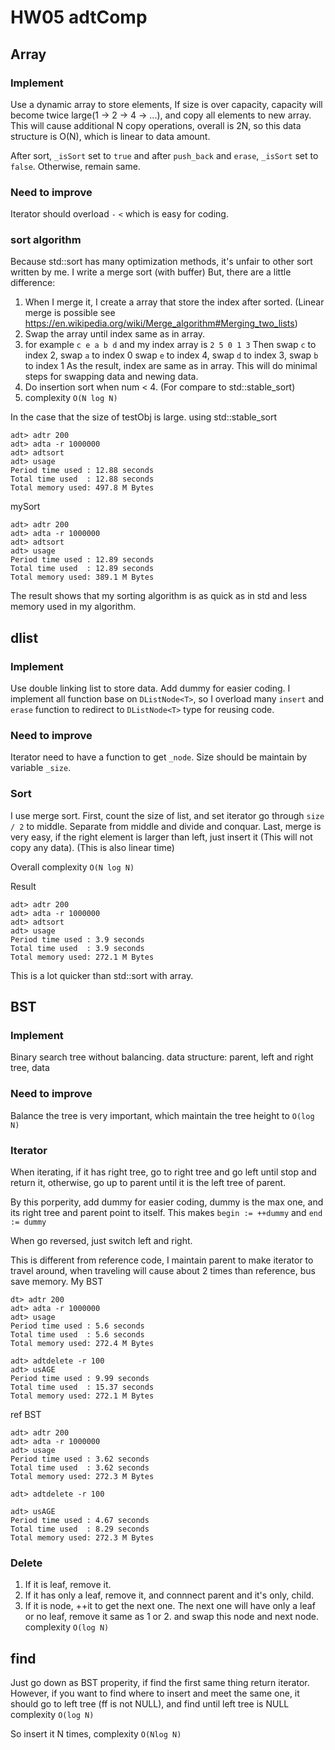 # HW05 adtComp
## Array
### Implement
Use a dynamic array to store elements,
If size is over capacity, capacity will become twice large(1 -> 2 -> 4 -> ...), and copy all elements to new array.
This will cause additional N copy operations, overall is 2N, so this data structure is O(N), which is linear to data amount.

After sort, `_isSort` set to `true` and
after `push_back` and `erase`, `_isSort` set to `false`. 
Otherwise, remain same.

### Need to improve
Iterator should overload `-` `<` which is easy for coding.

### sort algorithm
Because std::sort has many optimization methods, it's unfair to other sort written by me.
I write a merge sort (with buffer)
But, there are a little difference:
1. When I merge it, I create a array that store the index after sorted. (Linear merge is possible see https://en.wikipedia.org/wiki/Merge_algorithm#Merging_two_lists)
2. Swap the array until index same as  in array.
3. for example
    `c e a b d`
    and my index array is `2 5 0 1 3`
    Then swap `c` to index 2, swap `a` to index 0
    swap `e` to index 4, swap `d` to index 3, swap `b` to index 1
    As the result, index are same as in array.
    This will do minimal steps for swapping data and newing data.
4. Do insertion sort when num < 4. (For compare to std::stable_sort)
5. complexity `O(N log N)`

In the case that the size of testObj is large. 
using std::stable_sort
```
adt> adtr 200
adt> adta -r 1000000
adt> adtsort
adt> usage
Period time used : 12.88 seconds
Total time used  : 12.88 seconds
Total memory used: 497.8 M Bytes
```
mySort
```
adt> adtr 200
adt> adta -r 1000000
adt> adtsort
adt> usage
Period time used : 12.89 seconds
Total time used  : 12.89 seconds
Total memory used: 389.1 M Bytes
```
The result shows that my sorting algorithm is as quick as in std and less memory used in my algorithm.

## dlist
### Implement
Use double linking list to store data.
Add dummy for easier coding.
I implement all function base on `DListNode<T>`, so  I overload many `insert` and `erase` function to redirect to  `DListNode<T>` type for reusing code.

### Need to improve
Iterator need to have a function to get `_node`.
Size should be maintain by variable `_size`.

### Sort
I use merge sort.
First, count the size of list, and set iterator go through `size / 2` to middle.
Separate from middle and divide and conquar.
Last, merge is very easy, if the right element is larger than left, just insert it (This will not copy any data). (This is also linear time)

Overall complexity `O(N log N)`

Result
```
adt> adtr 200
adt> adta -r 1000000
adt> adtsort
adt> usage
Period time used : 3.9 seconds
Total time used  : 3.9 seconds
Total memory used: 272.1 M Bytes
```

This is a lot quicker than std::sort with array.

## BST
### Implement
Binary search tree without balancing.
data structure: parent, left and right tree, data

### Need to improve
Balance the tree is very important, which maintain the tree height to `O(log N)`

### Iterator
When iterating, if it has right tree, go to right tree and go left until stop and return it, otherwise, go up to parent until it is the left tree of parent.

By this porperity, add dummy for easier coding, dummy is the max one, and its right tree and parent point to itself.
This makes `begin := ++dummy` and `end := dummy`

When go reversed, just switch left and right.

This is different from reference code, I maintain parent to make iterator to travel around, when traveling will cause about 2 times than reference, bus save memory.
My BST
```
dt> adtr 200
adt> adta -r 1000000
adt> usage
Period time used : 5.6 seconds
Total time used  : 5.6 seconds
Total memory used: 272.4 M Bytes

adt> adtdelete -r 100
adt> usAGE 
Period time used : 9.99 seconds
Total time used  : 15.37 seconds
Total memory used: 272.1 M Bytes
```

ref BST
```
adt> adtr 200
adt> adta -r 1000000
adt> usage
Period time used : 3.62 seconds
Total time used  : 3.62 seconds
Total memory used: 272.3 M Bytes

adt> adtdelete -r 100

adt> usAGE 
Period time used : 4.67 seconds
Total time used  : 8.29 seconds
Total memory used: 272.3 M Bytes
```

### Delete
1. If it is leaf, remove it.
2. If it has only a leaf, remove it, and connnect parent and it's only, child.
3. If it is node, ++it to get the next one.
The next one will have only a leaf or no leaf, remove it same as 1 or 2. and swap this node and next node.
complexity `O(log N)`

## find
Just go down as BST properity, if find the first same thing return iterator.
However, if you want to find where to insert and meet the same one, it should go to left tree (ff is not NULL), and find until left tree is NULL
complexity `O(log N)`

So insert it N times, complexity `O(Nlog N)`

